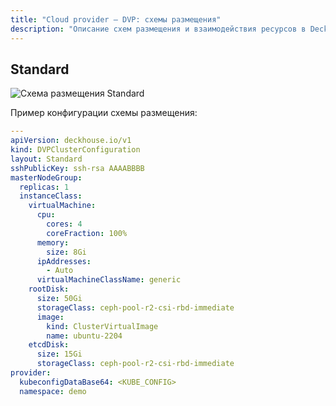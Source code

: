 ```yaml
---
title: "Cloud provider — DVP: схемы размещения"
description: "Описание схем размещения и взаимодействия ресурсов в Deckhouse при работе облачного провайдера DVP"
---
```


## Standard

![Схема размещения Standard](../../images/cloud-provider-dvp/dvp-standard.png)
<!--- Исходник: https://www.figma.com/design/T3ycFB7P6vZIL359UJAm7g/%D0%98%D0%BA%D0%BE%D0%BD%D0%BA%D0%B8-%D0%B8-%D1%81%D1%85%D0%B5%D0%BC%D1%8B?node-id=1314-7740&t=5VUUyoMpasR1vVxZ-4 --->

Пример конфигурации схемы размещения:

```yaml
---
apiVersion: deckhouse.io/v1
kind: DVPClusterConfiguration
layout: Standard
sshPublicKey: ssh-rsa AAAABBBB
masterNodeGroup:
  replicas: 1
  instanceClass:
    virtualMachine:
      cpu:
        cores: 4
        coreFraction: 100%
      memory:
        size: 8Gi
      ipAddresses:
        - Auto
      virtualMachineClassName: generic
    rootDisk:
      size: 50Gi
      storageClass: ceph-pool-r2-csi-rbd-immediate
      image:
        kind: ClusterVirtualImage
        name: ubuntu-2204
    etcdDisk:
      size: 15Gi
      storageClass: ceph-pool-r2-csi-rbd-immediate
provider:
  kubeconfigDataBase64: <KUBE_CONFIG>
  namespace: demo
```
